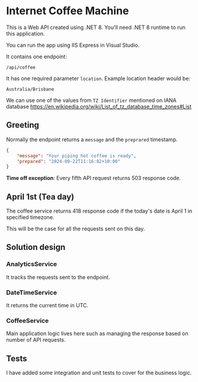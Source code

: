 # Internet Coffee Machine

This is a Web API created using .NET 8. You'll need .NET 8 runtime to run this application.

You can run the app using IIS Express in Visual Studio. 

It contains one endpoint:
```
/api/coffee
```
It has one required parameter `location`. Example location header would be:
```
Australia/Brisbane
```

We can use one of the values from `TZ Identifier` mentioned on IANA database https://en.wikipedia.org/wiki/List_of_tz_database_time_zones#List
 
## Greeting
Normally the endpoint returns a `message` and the `preprared` timestamp.

```json
{
    "message": "Your piping hot coffee is ready",
    "prepared": "2024-09-22T11:16:02+10:00"
}
```

**Time off exception**: Every fifth API request returns 503 response code.


## April 1st (Tea day)

The coffee service returns 418 response code if the today's date is April 1 in specified timezone.

This will be the case for all the requests sent on this day.

## Solution design

### AnalyticsService
It tracks the requests sent to the endpoint.

### DateTimeService
It returns the current time in UTC.

### CoffeeService
Main application logic lives here such as managing the response based on number of API requests. 


## Tests

I have added some integration and unit tests to cover for the business logic.
